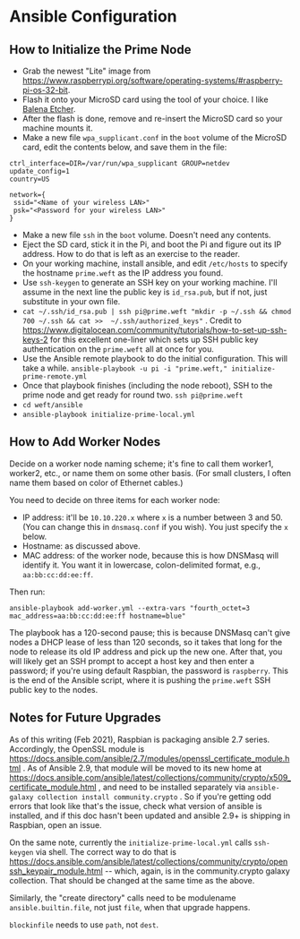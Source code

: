 # Ansible Configuration

## How to Initialize the Prime Node

* Grab the newest "Lite" image from <https://www.raspberrypi.org/software/operating-systems/#raspberry-pi-os-32-bit>.
* Flash it onto your MicroSD card using the tool of your choice. I like [Balena Etcher](https://www.balena.io/etcher/).
* After the flash is done, remove and re-insert the MicroSD card so your machine mounts it.
* Make a new file `wpa_supplicant.conf` in the `boot` volume of the MicroSD card, edit the contents below, and save them in the file:

```
ctrl_interface=DIR=/var/run/wpa_supplicant GROUP=netdev
update_config=1
country=US

network={
 ssid="<Name of your wireless LAN>"
 psk="<Password for your wireless LAN>"
}

```

* Make a new file `ssh` in the `boot` volume. Doesn't need any contents.
* Eject the SD card, stick it in the Pi, and boot the Pi and figure out its IP address. How to do that is left as an exercise to the reader.
* On your working machine, install ansible, and edit `/etc/hosts` to specify the hostname `prime.weft` as the IP address you found.
* Use `ssh-keygen` to generate an SSH key on your working machine. I'll assume in the next line the public key is `id_rsa.pub`, but if not, just substitute in your own file.
* `cat ~/.ssh/id_rsa.pub | ssh pi@prime.weft "mkdir -p ~/.ssh && chmod 700 ~/.ssh && cat >>  ~/.ssh/authorized_keys"` . Credit to <https://www.digitalocean.com/community/tutorials/how-to-set-up-ssh-keys-2> for this excellent one-liner which sets up SSH public key authentication on the `prime.weft` all at once for you.
* Use the Ansible remote playbook to do the initial configuration. This will take a while. `ansible-playbook -u pi -i "prime.weft," initialize-prime-remote.yml`
* Once that playbook finishes (including the node reboot), SSH to the prime node and get ready for round two. `ssh pi@prime.weft`
* `cd weft/ansible`
* `ansible-playbook initialize-prime-local.yml`


## How to Add Worker Nodes

Decide on a worker node naming scheme; it's fine to call them worker1, worker2, etc., or name them on some other basis. (For small clusters, I often name them based on color of Ethernet cables.)

You need to decide on three items for each worker node:

* IP address: it'll be `10.10.220.x` where `x` is a number between 3 and 50. (You can change this in `dnsmasq.conf` if you wish). You just specify the `x` below.
* Hostname: as discussed above.
* MAC address: of the worker node, because this is how DNSMasq will identify it. You want it in lowercase, colon-delimited format, e.g., `aa:bb:cc:dd:ee:ff`.

Then run:

```
ansible-playbook add-worker.yml --extra-vars "fourth_octet=3 mac_address=aa:bb:cc:dd:ee:ff hostname=blue"
```

The playbook has a 120-second pause; this is because DNSMasq can't give nodes a DHCP lease of less than 120 seconds, so it takes that long for the node to release its old IP address and pick up the new one. After that, you will likely get an SSH prompt to accept a host key and then enter a password; if you're using default Raspbian, the password is `raspberry`. This is the end of the Ansible script, where it is pushing the `prime.weft` SSH public key to the nodes.


## Notes for Future Upgrades

As of this writing (Feb 2021), Raspbian is packaging ansible 2.7 series. Accordingly, the OpenSSL module is https://docs.ansible.com/ansible/2.7/modules/openssl_certificate_module.html . As of Ansible 2.9, that module will be moved to its new home at https://docs.ansible.com/ansible/latest/collections/community/crypto/x509_certificate_module.html , and need to be installed separately via `ansible-galaxy collection install community.crypto` . So if you're getting odd errors that look like that's the issue, check what version of ansible is installed, and if this doc hasn't been updated and ansible 2.9+ is shipping in Raspbian, open an issue.

On the same note, currently the `initialize-prime-local.yml` calls `ssh-keygen` via shell. The correct way to do that is https://docs.ansible.com/ansible/latest/collections/community/crypto/openssh_keypair_module.html -- which, again, is in the community.crypto galaxy collection. That should be changed at the same time as the above.

Similarly, the "create directory" calls need to be modulename `ansible.builtin.file`, not just `file`, when that upgrade happens.

`blockinfile` needs to use `path`, not `dest`.